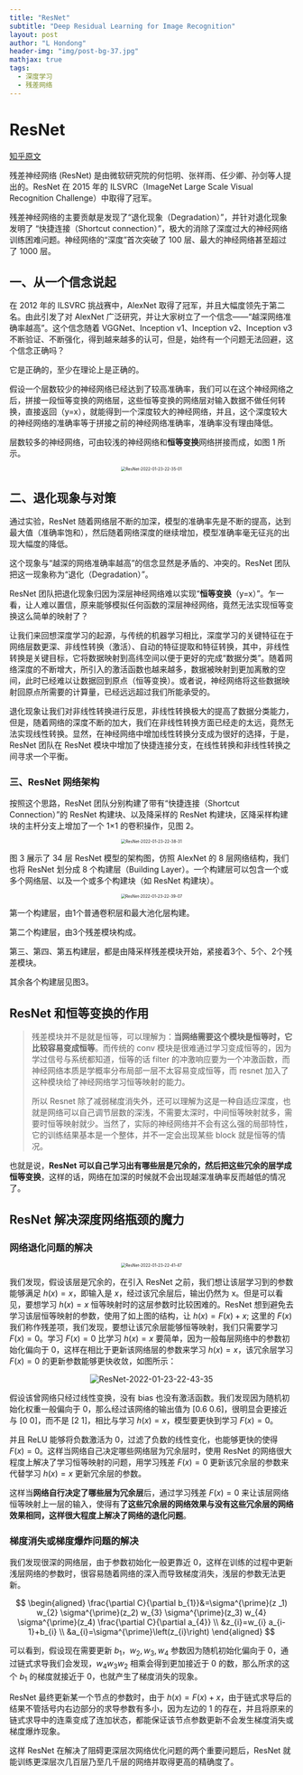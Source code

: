 ```yaml
---
title: "ResNet"
subtitle: "Deep Residual Learning for Image Recognition"
layout: post
author: "L Hondong"
header-img: "img/post-bg-37.jpg"
mathjax: true
tags:
  - 深度学习
  - 残差网络
---
```


# ResNet

[知乎原文](https://zhuanlan.zhihu.com/p/101332297)

残差神经网络 (ResNet) 是由微软研究院的何恺明、张祥雨、任少卿、孙剑等人提出的。ResNet 在 2015 年的 ILSVRC（ImageNet Large Scale Visual Recognition Challenge）中取得了冠军。

残差神经网络的主要贡献是发现了“退化现象（Degradation）”，并针对退化现象发明了 “快捷连接（Shortcut connection）”，极大的消除了深度过大的神经网络训练困难问题。神经网络的“深度”首次突破了 100 层、最大的神经网络甚至超过了 1000 层。

## 一、从一个信念说起
在 2012 年的 ILSVRC 挑战赛中，AlexNet 取得了冠军，并且大幅度领先于第二名。由此引发了对 AlexNet 广泛研究，并让大家树立了一个信念——“越深网络准确率越高”。这个信念随着 VGGNet、Inception v1、Inception v2、Inception v3 不断验证、不断强化，得到越来越多的认可，但是，始终有一个问题无法回避，这个信念正确吗？

它是正确的，至少在理论上是正确的。

假设一个层数较少的神经网络已经达到了较高准确率，我们可以在这个神经网络之后，拼接一段恒等变换的网络层，这些恒等变换的网络层对输入数据不做任何转换，直接返回（y=x），就能得到一个深度较大的神经网络，并且，这个深度较大的神经网络的准确率等于拼接之前的神经网络准确率，准确率没有理由降低。

层数较多的神经网络，可由较浅的神经网络和**恒等变换**网络拼接而成，如图 1 所示。

<div align=center><div align=center><img src="https://lhondong-pic.oss-cn-shenzhen.aliyuncs.com/img/assets/ResNet-2022-01-23-22-35-01.png" alt="ResNet-2022-01-23-22-35-01" style="zoom:50%;" /></div></div>

## 二、退化现象与对策

通过实验，ResNet 随着网络层不断的加深，模型的准确率先是不断的提高，达到最大值（准确率饱和），然后随着网络深度的继续增加，模型准确率毫无征兆的出现大幅度的降低。

这个现象与“越深的网络准确率越高”的信念显然是矛盾的、冲突的。ResNet 团队把这一现象称为“退化（Degradation）”。

ResNet 团队把退化现象归因为深层神经网络难以实现“**恒等变换**（y=x）”。乍一看，让人难以置信，原来能够模拟任何函数的深层神经网络，竟然无法实现恒等变换这么简单的映射了？

让我们来回想深度学习的起源，与传统的机器学习相比，深度学习的关键特征在于网络层数更深、非线性转换（激活）、自动的特征提取和特征转换，其中，非线性转换是关键目标，它将数据映射到高纬空间以便于更好的完成“数据分类”。随着网络深度的不断增大，所引入的激活函数也越来越多，数据被映射到更加离散的空间，此时已经难以让数据回到原点（恒等变换）。或者说，神经网络将这些数据映射回原点所需要的计算量，已经远远超过我们所能承受的。

退化现象让我们对非线性转换进行反思，非线性转换极大的提高了数据分类能力，但是，随着网络的深度不断的加大，我们在非线性转换方面已经走的太远，竟然无法实现线性转换。显然，在神经网络中增加线性转换分支成为很好的选择，于是，ResNet 团队在 ResNet 模块中增加了快捷连接分支，在线性转换和非线性转换之间寻求一个平衡。

### 三、ResNet 网络架构

按照这个思路，ResNet 团队分别构建了带有“快捷连接（Shortcut Connection）”的 ResNet 构建块、以及降采样的 ResNet 构建块，区降采样构建块的主杆分支上增加了一个 1×1 的卷积操作，见图 2。

<div align=center><img src="https://lhondong-pic.oss-cn-shenzhen.aliyuncs.com/img/assets/ResNet-2022-01-23-22-38-31.png" alt="ResNet-2022-01-23-22-38-31" style="zoom:50%;" /></div>

图 3 展示了 34 层 ResNet 模型的架构图，仿照 AlexNet 的 8 层网络结构，我们也将 ResNet 划分成 8 个构建层（Building Layer）。一个构建层可以包含一个或多个网络层、以及一个或多个构建块（如 ResNet 构建块）。

<div align=center><img src="https://lhondong-pic.oss-cn-shenzhen.aliyuncs.com/img/assets/ResNet-2022-01-23-22-39-07.png" alt="ResNet-2022-01-23-22-39-07" style="zoom:50%;" /></div>

第一个构建层，由1个普通卷积层和最大池化层构建。

第二个构建层，由3个残差模块构成。

第三、第四、第五构建层，都是由降采样残差模块开始，紧接着3个、5个、2个残差模块。

其余各个构建层见图3。

## ResNet 和恒等变换的作用

> 残差模块并不是就是恒等，可以理解为：**当网络需要这个模块是恒等时，它比较容易变成恒等**。而传统的 conv 模块是很难通过学习变成恒等的，因为学过信号与系统都知道，恒等的话 filter 的冲激响应要为一个冲激函数，而神经网络本质是学概率分布局部一层不太容易变成恒等，而 resnet 加入了这种模块给了神经网络学习恒等映射的能力。
>
> 所以 Resnet 除了减弱梯度消失外，还可以理解为这是一种自适应深度，也就是网络可以自己调节层数的深浅，不需要太深时，中间恒等映射就多，需要时恒等映射就少。当然了，实际的神经网络并不会有这么强的局部特性，它的训练结果基本是一个整体，并不一定会出现某些 block 就是恒等的情况。

也就是说，**ResNet 可以自己学习出有哪些层是冗余的，然后把这些冗余的层学成恒等变换**，这样的话，网络在加深的时候就不会出现越深准确率反而越低的情况了。

## ResNet 解决深度网络瓶颈的魔力

### 网络退化问题的解决

<div align=center><img src="https://lhondong-pic.oss-cn-shenzhen.aliyuncs.com/img/assets/ResNet-2022-01-23-22-41-47.png" alt="ResNet-2022-01-23-22-41-47" style="zoom:50%;" /></div>

我们发现，假设该层是冗余的，在引入 ResNet 之前，我们想让该层学习到的参数能够满足 $h(x)=x$，即输入是 $x$，经过该冗余层后，输出仍然为 x。但是可以看见，要想学习 $h(x)=x$ 恒等映射时的这层参数时比较困难的。ResNet 想到避免去学习该层恒等映射的参数，使用了如上图的结构，让 $h(x)=F(x)+x$; 这里的 $F(x)$ 我们称作残差项，我们发现，要想让该冗余层能够恒等映射，我们只需要学习 $F(x)=0$。学习 $F(x)=0$ 比学习 $h(x)=x$ 要简单，因为一般每层网络中的参数初始化偏向于 0，这样在相比于更新该网络层的参数来学习 $h(x)=x$，该冗余层学习 $F(x)=0$ 的更新参数能够更快收敛，如图所示：

<div align=center><img src="https://lhondong-pic.oss-cn-shenzhen.aliyuncs.com/img/assets/ResNet-2022-01-23-22-43-35.png" alt="ResNet-2022-01-23-22-43-35" style="zoom:100%;" /></div>

假设该曾网络只经过线性变换，没有 bias 也没有激活函数。我们发现因为随机初始化权重一般偏向于 0，那么经过该网络的输出值为 [0.6 0.6]，很明显会更接近与 [0 0]，而不是 [2 1]，相比与学习 $h(x)=x$，模型要更快到学习 $F(x)=0$。

并且 ReLU 能够将负数激活为 0，过滤了负数的线性变化，也能够更快的使得 $F(x)=0$。这样当网络自己决定哪些网络层为冗余层时，使用 ResNet 的网络很大程度上解决了学习恒等映射的问题，用学习残差 $F(x)=0$ 更新该冗余层的参数来代替学习 $h(x)=x$ 更新冗余层的参数。

这样当**网络自行决定了哪些层为冗余层**后，通过学习残差 $F(x)=0$ 来让该层网络恒等映射上一层的输入，使得有**了这些冗余层的网络效果与没有这些冗余层的网络效果相同，这样很大程度上解决了网络的退化问题**。

### 梯度消失或梯度爆炸问题的解决

我们发现很深的网络层，由于参数初始化一般更靠近 0，这样在训练的过程中更新浅层网络的参数时，很容易随着网络的深入而导致梯度消失，浅层的参数无法更新。

$$
\begin{aligned}
\frac{\partial C}{\partial b_{1}}&=\sigma^{\prime}(z _1) w_{2} \sigma^{\prime}(z_2) w_{3} \sigma^{\prime}(z_3) w_{4} \sigma^{\prime}(z_4) \frac{\partial C}{\partial a_{4}} \\
&z_{i}=w_{i} a_{i-1}+b_{i} \\
&a_{i}=\sigma^{\prime}\left(z_{i}\right)
\end{aligned}
$$

可以看到，假设现在需要更新 $b_1$，$w_2,w_3,w_4$ 参数因为随机初始化偏向于 0，通过链式求导我们会发现，$w_4w_3w_2$ 相乘会得到更加接近于 0 的数，那么所求的这个 $b_1$ 的梯度就接近于 0，也就产生了梯度消失的现象。

ResNet 最终更新某一个节点的参数时，由于 $h(x)=F(x)+x$，由于链式求导后的结果不管括号内右边部分的求导参数有多小，因为左边的 1 的存在，并且将原来的链式求导中的连乘变成了连加状态，都能保证该节点参数更新不会发生梯度消失或梯度爆炸现象。

这样 ResNet 在解决了阻碍更深层次网络优化问题的两个重要问题后，ResNet 就能训练更深层次几百层乃至几千层的网络并取得更高的精确度了。